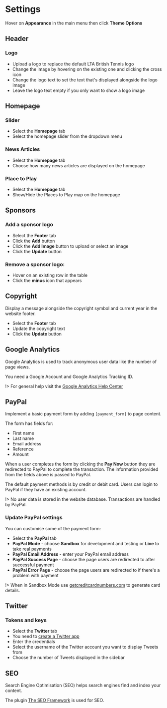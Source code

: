 # Settings

Hover on **Appearance** in the main menu then click **Theme Options**

## Header

### Logo

- Upload a logo to replace the default LTA British Tennis logo
- Change the image by hovering on the existing one and clicking the cross icon
- Change the logo text to set the text that's displayed alongside the logo image
- Leave the logo text empty if you only want to show a logo image

## Homepage

### Slider

- Select the **Homepage** tab
- Select the homepage slider from the dropdown menu

### News Articles

- Select the **Homepage** tab
- Choose how many news articles are displayed on the homepage

### Place to Play

- Select the **Homepage** tab
- Show/Hide the Places to Play map on the homepage

## Sponsors

### Add a sponsor logo

- Select the **Footer** tab
- Click the **Add** button
- Click the **Add Image** button to upload or select an image
- Click the **Update** button

### Remove a sponsor logo:

- Hover on an existing row in the table
- Click the **minus** icon that appears

## Copyright

Display a message alongside the copyright symbol and current year in the website footer.

- Select the **Footer** tab
- Update the copyright text
- Click the **Update** button

## Google Analytics

Google Analytics is used to track anonymous user data like the number of page views.

You need a Google Account and Google Analytics Tracking ID.

!> For general help visit the [Google Analytics Help Center](https://support.google.com/analytics)

## PayPal

Implement a basic payment form by adding `[payment_form]` to page content.

The form has fields for:

- First name
- Last name
- Email address
- Reference
- Amount

When a user completes the form by clicking the **Pay Now** button they are redirected to PayPal to complete the transaction. The information provided from the fields above is passed to PayPal.

The default payment methods is by credit or debit card. Users can login to PayPal if they have an existing account.

!> No user data is stored in the website database. Transactions are handled by PayPal.

### Update PayPal settings

You can customise some of the payment form:

- Select the **PayPal** tab
- **PayPal Mode** - choose **Sandbox** for development and testing or **Live** to take real payments
- **PayPal Email Address** - enter your PayPal email address
- **PayPal Success Page** - choose the page users are redirected to after successful payment
- **PayPal Error Page** - choose the page users are redirected to if there's a problem with payment

!> When in Sandbox Mode use [getcreditcardnumbers.com](http://www.getcreditcardnumbers.com) to generate card details.

## Twitter

### Tokens and keys

- Select the **Twitter** tab
- You need to [create a Twitter app](https://developer.twitter.com/apps)
- Enter the credentials
- Select the username of the Twitter account you want to display Tweets from
- Choose the number of Tweets displayed in the sidebar

## SEO

Search Engine Optimisation (SEO) helps search engines find and index your content.

The plugin [The SEO Framework](https://theseoframework.com) is used for SEO.
